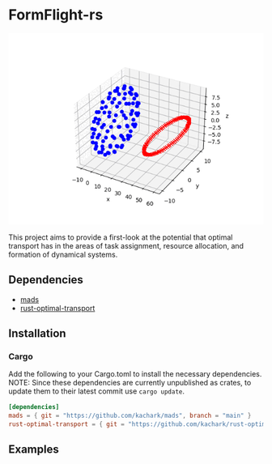 # FormFlight-rs

![](https://github.com/kachark/formflight-rs/blob/main/images/trajectory_animation.gif)

This project aims to provide a first-look at the potential that optimal transport has in the areas of task assignment, resource allocation, and formation of dynamical systems.

## Dependencies
- [mads](https://github.com/kachark/mads)
- [rust-optimal-transport](https://github.com/kachark/rust-optimal-transport)

## Installation

### Cargo

Add the following to your Cargo.toml to install the necessary dependencies. NOTE: Since these dependencies are currently unpublished as crates, to update them to their latest commit use ```cargo update```.

```toml
[dependencies]
mads = { git = "https://github.com/kachark/mads", branch = "main" }
rust-optimal-transport = { git = "https://github.com/kachark/rust-optimal-transport", branch = "main" }
```

## Examples
